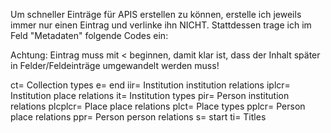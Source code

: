 Um schneller Einträge für APIS erstellen zu können, erstelle ich jeweils immer nur einen Eintrag und verlinke ihn NICHT. Stattdessen trage ich im Feld "Metadaten" folgende Codes ein:

Achtung: Eintrag muss mit < beginnen, damit klar ist, dass der Inhalt später in Felder/Feldeinträge umgewandelt werden muss!

ct=	Collection types
e=	end
iir=	Institution institution relations
iplcr=	Institution place relations
it=	Institution types
pir=	Person institution relations
plcplcr=	Place place relations
plct=	Place types
pplcr=	Person place relations
ppr=	Person person relations
s=	start
ti=	Titles
  
